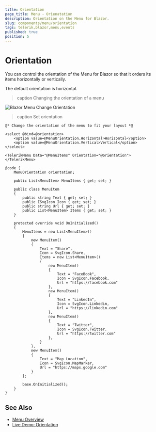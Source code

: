 ```yaml
---
title: Orientation
page_title: Menu - Orienatation
description: Orientation on the Menu for Blazor.
slug: components/menu/orientation
tags: telerik,blazor,menu,events
published: true
position: 5
---
```


# Orientation

You can control the orientation of the Menu for Blazor so that it orders its items horizontally or vertically.

The default orientation is horizontal.

>caption Changing the orientation of a menu

![Blazor Menu Change Orientation](images/menu-change-orientation.gif)

>caption Set orientation

````RAZOR
@* Change the orientation of the menu to fit your layout *@

<select @bind=@orientation>
    <option value=@MenuOrientation.Horizontal>Horizontal</option>
    <option value=@MenuOrientation.Vertical>Vertical</option>
</select>

<TelerikMenu Data="@MenuItems" Orientation="@orientation">
</TelerikMenu>

@code {
    MenuOrientation orientation;

    public List<MenuItem> MenuItems { get; set; }

    public class MenuItem
    {
        public string Text { get; set; }
        public ISvgIcon Icon { get; set; }
        public string Url { get; set; }
        public List<MenuItem> Items { get; set; }
    }

    protected override void OnInitialized()
    {
        MenuItems = new List<MenuItem>()
        {
            new MenuItem()
            {
                Text = "Share",
                Icon = SvgIcon.Share,
                Items = new List<MenuItem>()
                {
                    new MenuItem()
                    {
                        Text = "FaceBook",
                        Icon = SvgIcon.Facebook,
                        Url = "https://facebook.com"
                    },
                    new MenuItem()
                    {
                        Text = "LinkedIn",
                        Icon = SvgIcon.Linkedin,
                        Url = "https://linkedin.com"
                    },
                    new MenuItem()
                    {
                        Text = "Twitter",
                        Icon = SvgIcon.Twitter,
                        Url = "https://twitter.com"
                    },
                }
            },
            new MenuItem()
            {
                Text = "Map Location",
                Icon = SvgIcon.MapMarker,
                Url = "https://maps.google.com"
            }
        };

        base.OnInitialized();
    }
}
````


## See Also

* [Menu Overview](slug:components/menu/overview)
* [Live Demo: Orientation](https://demos.telerik.com/blazor-ui/menu/orientation)
